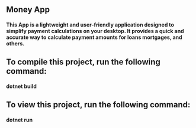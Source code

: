 ## Money App


#### This App is a lightweight and user-friendly application designed to simplify payment calculations on your desktop. It provides a quick and accurate way to calculate payment amounts for loans mortgages, and others.

## To compile this project, run the following command:
#### dotnet build

## To view this project, run the following command:
#### dotnet run
